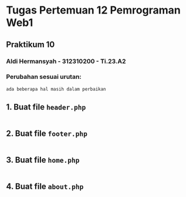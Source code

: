 # Tugas Pertemuan 12 Pemrograman Web1
## Praktikum 10
### Aldi Hermansyah - 312310200 - Ti.23.A2

### Perubahan sesuai urutan:
```ada beberapa hal masih dalam perbaikan```
## 1. Buat file ```header.php``` <br>
   > <img src="file/img/header.png" alt="">

## 2. Buat file ```footer.php``` <br>
   > <img src="file/img/footer.png" alt="">
   
## 3. Buat file ```home.php``` <br>
   > <img src="file/img/home.png" alt="">

## 4. Buat file ```about.php``` <br>
   > <img src="file/img/about.png" alt="">
